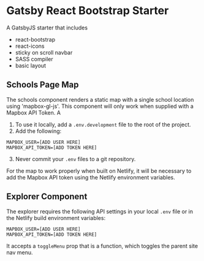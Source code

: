 # Gatsby React Bootstrap Starter

A GatsbyJS starter that includes

- react-bootstrap
- react-icons
- sticky on scroll navbar
- SASS compiler
- basic layout

## Schools Page Map

The schools component renders a static map with a single school location using 'mapbox-gl-js'. This component will only work when supplied with a Mapbox API Token. A

1. To use it locally, add a `.env.development` file to the root of the project. 
2. Add the following: 
```
MAPBOX_USER=[ADD USER HERE]
MAPBOX_API_TOKEN=[ADD TOKEN HERE]
```
3. Never commit your `.env` files to a git repository.

For the map to work properly when built on Netlify, it will be necessary to add the Mapbox API token using the Netlify environment variables. 

## Explorer Component

The explorer requires the following API settings in your local `.env` file or in the Netlify build environment variables: 

```
MAPBOX_USER=[ADD USER HERE]
MAPBOX_API_TOKEN=[ADD TOKEN HERE]
```

It accepts a `toggleMenu` prop that is a function, which toggles the parent site nav menu.
